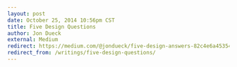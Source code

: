 ```yaml
---
layout: post
date: October 25, 2014 10:56pm CST
title: Five Design Questions
author: Jon Dueck
external: Medium
redirect: https://medium.com/@jondueck/five-design-answers-82c4e6a45354
redirect_from: /writings/five-design-questions/
---
```

